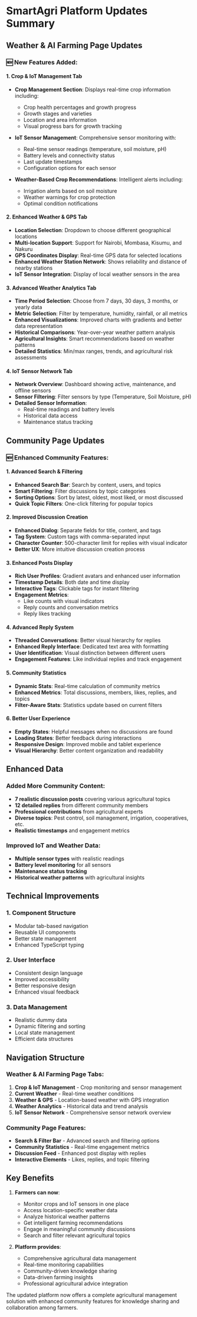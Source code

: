 # SmartAgri Platform Updates Summary

## Weather & AI Farming Page Updates

### 🆕 New Features Added:

#### 1. **Crop & IoT Management Tab**
- **Crop Management Section**: Displays real-time crop information including:
  - Crop health percentages and growth progress
  - Growth stages and varieties
  - Location and area information
  - Visual progress bars for growth tracking

- **IoT Sensor Management**: Comprehensive sensor monitoring with:
  - Real-time sensor readings (temperature, soil moisture, pH)
  - Battery levels and connectivity status
  - Last update timestamps
  - Configuration options for each sensor

- **Weather-Based Crop Recommendations**: Intelligent alerts including:
  - Irrigation alerts based on soil moisture
  - Weather warnings for crop protection
  - Optimal condition notifications

#### 2. **Enhanced Weather & GPS Tab**
- **Location Selection**: Dropdown to choose different geographical locations
- **Multi-location Support**: Support for Nairobi, Mombasa, Kisumu, and Nakuru
- **GPS Coordinates Display**: Real-time GPS data for selected locations
- **Enhanced Weather Station Network**: Shows reliability and distance of nearby stations
- **IoT Sensor Integration**: Display of local weather sensors in the area

#### 3. **Advanced Weather Analytics Tab**
- **Time Period Selection**: Choose from 7 days, 30 days, 3 months, or yearly data
- **Metric Selection**: Filter by temperature, humidity, rainfall, or all metrics
- **Enhanced Visualizations**: Improved charts with gradients and better data representation
- **Historical Comparisons**: Year-over-year weather pattern analysis
- **Agricultural Insights**: Smart recommendations based on weather patterns
- **Detailed Statistics**: Min/max ranges, trends, and agricultural risk assessments

#### 4. **IoT Sensor Network Tab**
- **Network Overview**: Dashboard showing active, maintenance, and offline sensors
- **Sensor Filtering**: Filter sensors by type (Temperature, Soil Moisture, pH)
- **Detailed Sensor Information**: 
  - Real-time readings and battery levels
  - Historical data access
  - Maintenance status tracking

## Community Page Updates

### 🆕 Enhanced Community Features:

#### 1. **Advanced Search & Filtering**
- **Enhanced Search Bar**: Search by content, users, and topics
- **Smart Filtering**: Filter discussions by topic categories
- **Sorting Options**: Sort by latest, oldest, most liked, or most discussed
- **Quick Topic Filters**: One-click filtering for popular topics

#### 2. **Improved Discussion Creation**
- **Enhanced Dialog**: Separate fields for title, content, and tags
- **Tag System**: Custom tags with comma-separated input
- **Character Counter**: 500-character limit for replies with visual indicator
- **Better UX**: More intuitive discussion creation process

#### 3. **Enhanced Posts Display**
- **Rich User Profiles**: Gradient avatars and enhanced user information
- **Timestamp Details**: Both date and time display
- **Interactive Tags**: Clickable tags for instant filtering
- **Engagement Metrics**: 
  - Like counts with visual indicators
  - Reply counts and conversation metrics
  - Reply likes tracking

#### 4. **Advanced Reply System**
- **Threaded Conversations**: Better visual hierarchy for replies
- **Enhanced Reply Interface**: Dedicated text area with formatting
- **User Identification**: Visual distinction between different users
- **Engagement Features**: Like individual replies and track engagement

#### 5. **Community Statistics**
- **Dynamic Stats**: Real-time calculation of community metrics
- **Enhanced Metrics**: Total discussions, members, likes, replies, and topics
- **Filter-Aware Stats**: Statistics update based on current filters

#### 6. **Better User Experience**
- **Empty States**: Helpful messages when no discussions are found
- **Loading States**: Better feedback during interactions
- **Responsive Design**: Improved mobile and tablet experience
- **Visual Hierarchy**: Better content organization and readability

## Enhanced Data

### Added More Community Content:
- **7 realistic discussion posts** covering various agricultural topics
- **12 detailed replies** from different community members
- **Professional contributions** from agricultural experts
- **Diverse topics**: Pest control, soil management, irrigation, cooperatives, etc.
- **Realistic timestamps** and engagement metrics

### Improved IoT and Weather Data:
- **Multiple sensor types** with realistic readings
- **Battery level monitoring** for all sensors
- **Maintenance status tracking**
- **Historical weather patterns** with agricultural insights

## Technical Improvements

### 1. **Component Structure**
- Modular tab-based navigation
- Reusable UI components
- Better state management
- Enhanced TypeScript typing

### 2. **User Interface**
- Consistent design language
- Improved accessibility
- Better responsive design
- Enhanced visual feedback

### 3. **Data Management**
- Realistic dummy data
- Dynamic filtering and sorting
- Local state management
- Efficient data structures

## Navigation Structure

### Weather & AI Farming Page Tabs:
1. **Crop & IoT Management** - Crop monitoring and sensor management
2. **Current Weather** - Real-time weather conditions
3. **Weather & GPS** - Location-based weather with GPS integration
4. **Weather Analytics** - Historical data and trend analysis
5. **IoT Sensor Network** - Comprehensive sensor network overview

### Community Page Features:
- **Search & Filter Bar** - Advanced search and filtering options
- **Community Statistics** - Real-time engagement metrics
- **Discussion Feed** - Enhanced post display with replies
- **Interactive Elements** - Likes, replies, and topic filtering

## Key Benefits

1. **Farmers can now**:
   - Monitor crops and IoT sensors in one place
   - Access location-specific weather data
   - Analyze historical weather patterns
   - Get intelligent farming recommendations
   - Engage in meaningful community discussions
   - Search and filter relevant agricultural topics

2. **Platform provides**:
   - Comprehensive agricultural data management
   - Real-time monitoring capabilities
   - Community-driven knowledge sharing
   - Data-driven farming insights
   - Professional agricultural advice integration

The updated platform now offers a complete agricultural management solution with enhanced community features for knowledge sharing and collaboration among farmers.
